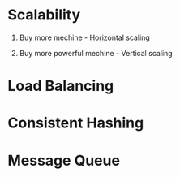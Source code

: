 # Scalability
  1. Buy more mechine - Horizontal scaling
  
  2. Buy more powerful mechine - Vertical scaling


# Load Balancing


# Consistent Hashing


# Message Queue
